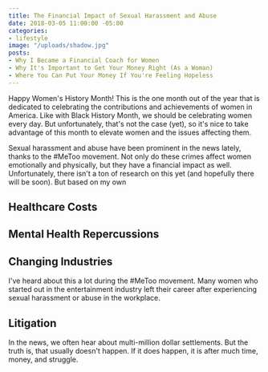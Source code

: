 ```yaml
---
title: The Financial Impact of Sexual Harassment and Abuse
date: 2018-03-05 11:00:00 -05:00
categories:
- lifestyle
image: "/uploads/shadow.jpg"
posts:
- Why I Became a Financial Coach for Women
- Why It's Important to Get Your Money Right (As a Woman)
- Where You Can Put Your Money If You're Feeling Hopeless
---
```


Happy Women's History Month! This is the one month out of the year that is dedicated to celebrating the contributions and achievements of women in America. Like with Black History Month, we should be celebrating women every day. But unfortunately, that's not the case (yet), so it's nice to take advantage of this month to elevate women and the issues affecting them.

Sexual harassment and abuse have been prominent in the news lately, thanks to the #MeToo movement. Not only do these crimes affect women emotionally and physically, but they have a financial impact as well. Unfortunately, there isn't a ton of research on this yet (and hopefully there will be soon). But based on my own

## Healthcare Costs

## Mental Health Repercussions

## Changing Industries

I've heard about this a lot during the #MeToo movement. Many women who started out in the entertainment industry left their career after experiencing sexual harassment or abuse in the workplace.

## Litigation

In the news, we often hear about multi-million dollar settlements. But the truth is, that usually doesn't happen. If it does happen, it is after much time, money, and struggle. 